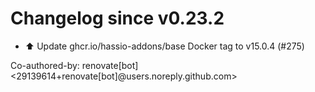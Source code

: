 # Changelog since v0.23.2
- ⬆️ Update ghcr.io/hassio-addons/base Docker tag to v15.0.4 (#275)

Co-authored-by: renovate[bot] <29139614+renovate[bot]@users.noreply.github.com> 
